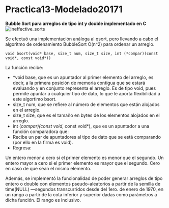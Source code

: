 # Practica13-Modelado20171

__Bubble Sort para arreglos de tipo int y double implementado en C__
![ineffective_sorts](https://cloud.githubusercontent.com/assets/13952922/20040531/3de917ca-a41f-11e6-842f-e0d274128622.png)

Se efectuó una implementación análoga al qsort, pero llevando a cabo el algoritmo de ordenamiento BubbleSort O(n^2) para ordenar un arreglo.

`void bsort(void* base, size_t num, size_t size, int (*compar)(const void*, const void*))`

La función recibe: 

* *void base, que es un apuntador al primer elemento del arreglo, es decir, a la primera posición de memoria contigua que se estará evaluando y en conjunto representa el arreglo. Es de tipo void, pues permite apuntar a cualquier tipo de dato, lo que le aporta flexibilidad a este algortimo bsort.
* size_t num, que se refiere al número de elementos que están alojados en el arreglo.
* size_t size, que es el tamaño en bytes de los elementos alojados en el arreglo.
* int (*compar)(const void*, const void*), que es un apuntador a una función comparadora que:
 * Recibe un par de apuntadores al tipo de dato que se está comparando (por ello en la firma es void).
 * Regresa: 
 
  Un entero menor a cero si el primer elemento es menor que el segundo.
  Un entero mayor a cero si el primer elemento es mayor que el segundo. 
  Cero en caso de que sean el mismo elemento.
  
Además, se implementó la funcionalidad de poder generar arreglos de tipo entero o double con elementos pseudo-aleatorios a partir de la semilla de time(NULL) —segundos transcurridos desde del 1ero. de enero de 1970, en un rango a partir de la cota inferior y superior dadas como parámetros a dicha función. El rango es inclusivo.

